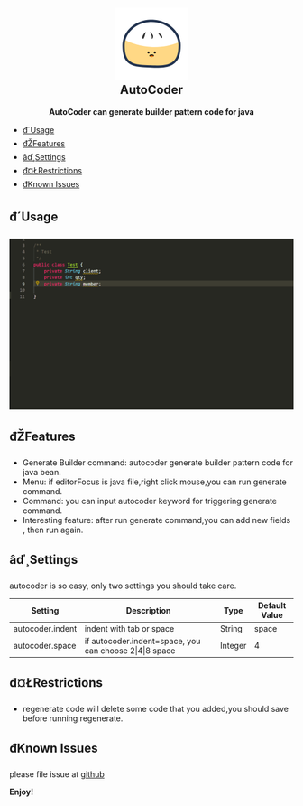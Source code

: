 <h2 align="center"><img src="https://raw.githubusercontent.com/simahao/autocoder/master/images/icon.png" height="128"><br>AutoCoder</h2>
<p align="center"><strong>AutoCoder can generate builder pattern code for java</strong></p>

- [đ´Usage](#%c4%91%c2%9f%c2%8c%c2%b4usage)
- [đŽFeatures](#%c4%91%c2%9f%c2%92%c5%bdfeatures)
- [âď¸Settings](#%c3%a2%c2%9a%c2%99%c4%8f%c2%b8%c2%8fsettings)
- [đ¤ŁRestrictions](#%c4%91%c2%9f%c2%a4%c5%81restrictions)
- [đKnown Issues](#%c4%91%c2%9f%c2%90%c2%9bknown-issues)


## đ´Usage
![How to use](images/usages.gif)

## đŽFeatures
- Generate Builder command: autocoder generate builder pattern code for java bean.
- Menu: if editorFocus is java file,right click mouse,you can run generate command.
- Command: you can input autocoder keyword for triggering generate command.
- Interesting feature: after run generate command,you can add new fields , then run again.

## âď¸Settings
autocoder is so easy, only two settings you should take care.

| Setting          | Description                                             | Type    | Default Value |
| ---------------- | ------------------------------------------------------- | ------- | ------------- |
| autocoder.indent | indent with tab or space                                | String  | space         |
| autocoder.space  | if autocoder.indent=space, you can choose 2\|4\|8 space | Integer | 4             |

## đ¤ŁRestrictions
- regenerate code will delete some code that you added,you should save before running regenerate.

## đKnown Issues
please file issue at [github](https://github.com/simahao/autocoder/issues)

**Enjoy!**
